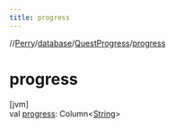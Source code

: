 ```yaml
---
title: progress
---
```

//[Perry](../../../index.html)/[database](../index.html)/[QuestProgress](index.html)/[progress](progress.html)



# progress



[jvm]\
val [progress](progress.html): Column&lt;[String](https://kotlinlang.org/api/latest/jvm/stdlib/kotlin/-string/index.html)&gt;




